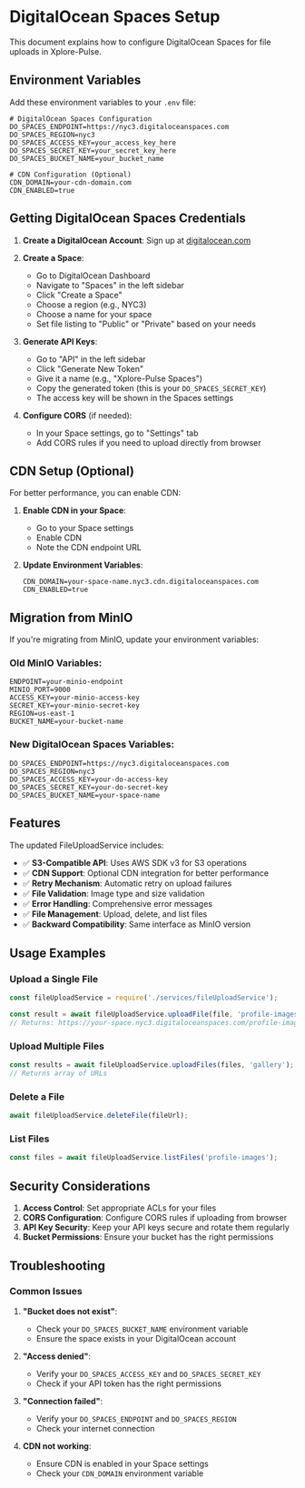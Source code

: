 # DigitalOcean Spaces Setup

This document explains how to configure DigitalOcean Spaces for file uploads in Xplore-Pulse.

## Environment Variables

Add these environment variables to your `.env` file:

```env
# DigitalOcean Spaces Configuration
DO_SPACES_ENDPOINT=https://nyc3.digitaloceanspaces.com
DO_SPACES_REGION=nyc3
DO_SPACES_ACCESS_KEY=your_access_key_here
DO_SPACES_SECRET_KEY=your_secret_key_here
DO_SPACES_BUCKET_NAME=your_bucket_name

# CDN Configuration (Optional)
CDN_DOMAIN=your-cdn-domain.com
CDN_ENABLED=true
```

## Getting DigitalOcean Spaces Credentials

1. **Create a DigitalOcean Account**: Sign up at [digitalocean.com](https://digitalocean.com)

2. **Create a Space**:
   - Go to DigitalOcean Dashboard
   - Navigate to "Spaces" in the left sidebar
   - Click "Create a Space"
   - Choose a region (e.g., NYC3)
   - Choose a name for your space
   - Set file listing to "Public" or "Private" based on your needs

3. **Generate API Keys**:
   - Go to "API" in the left sidebar
   - Click "Generate New Token"
   - Give it a name (e.g., "Xplore-Pulse Spaces")
   - Copy the generated token (this is your `DO_SPACES_SECRET_KEY`)
   - The access key will be shown in the Spaces settings

4. **Configure CORS** (if needed):
   - In your Space settings, go to "Settings" tab
   - Add CORS rules if you need to upload directly from browser

## CDN Setup (Optional)

For better performance, you can enable CDN:

1. **Enable CDN in your Space**:
   - Go to your Space settings
   - Enable CDN
   - Note the CDN endpoint URL

2. **Update Environment Variables**:
   ```env
   CDN_DOMAIN=your-space-name.nyc3.cdn.digitaloceanspaces.com
   CDN_ENABLED=true
   ```

## Migration from MinIO

If you're migrating from MinIO, update your environment variables:

### Old MinIO Variables:
```env
ENDPOINT=your-minio-endpoint
MINIO_PORT=9000
ACCESS_KEY=your-minio-access-key
SECRET_KEY=your-minio-secret-key
REGION=us-east-1
BUCKET_NAME=your-bucket-name
```

### New DigitalOcean Spaces Variables:
```env
DO_SPACES_ENDPOINT=https://nyc3.digitaloceanspaces.com
DO_SPACES_REGION=nyc3
DO_SPACES_ACCESS_KEY=your-do-access-key
DO_SPACES_SECRET_KEY=your-do-secret-key
DO_SPACES_BUCKET_NAME=your-space-name
```

## Features

The updated FileUploadService includes:

- ✅ **S3-Compatible API**: Uses AWS SDK v3 for S3 operations
- ✅ **CDN Support**: Optional CDN integration for better performance
- ✅ **Retry Mechanism**: Automatic retry on upload failures
- ✅ **File Validation**: Image type and size validation
- ✅ **Error Handling**: Comprehensive error messages
- ✅ **File Management**: Upload, delete, and list files
- ✅ **Backward Compatibility**: Same interface as MinIO version

## Usage Examples

### Upload a Single File
```javascript
const fileUploadService = require('./services/fileUploadService');

const result = await fileUploadService.uploadFile(file, 'profile-images');
// Returns: https://your-space.nyc3.digitaloceanspaces.com/profile-images/filename.jpg
```

### Upload Multiple Files
```javascript
const results = await fileUploadService.uploadFiles(files, 'gallery');
// Returns array of URLs
```

### Delete a File
```javascript
await fileUploadService.deleteFile(fileUrl);
```

### List Files
```javascript
const files = await fileUploadService.listFiles('profile-images');
```

## Security Considerations

1. **Access Control**: Set appropriate ACLs for your files
2. **CORS Configuration**: Configure CORS rules if uploading from browser
3. **API Key Security**: Keep your API keys secure and rotate them regularly
4. **Bucket Permissions**: Ensure your bucket has the right permissions

## Troubleshooting

### Common Issues

1. **"Bucket does not exist"**:
   - Check your `DO_SPACES_BUCKET_NAME` environment variable
   - Ensure the space exists in your DigitalOcean account

2. **"Access denied"**:
   - Verify your `DO_SPACES_ACCESS_KEY` and `DO_SPACES_SECRET_KEY`
   - Check if your API token has the right permissions

3. **"Connection failed"**:
   - Verify your `DO_SPACES_ENDPOINT` and `DO_SPACES_REGION`
   - Check your internet connection

4. **CDN not working**:
   - Ensure CDN is enabled in your Space settings
   - Check your `CDN_DOMAIN` environment variable 